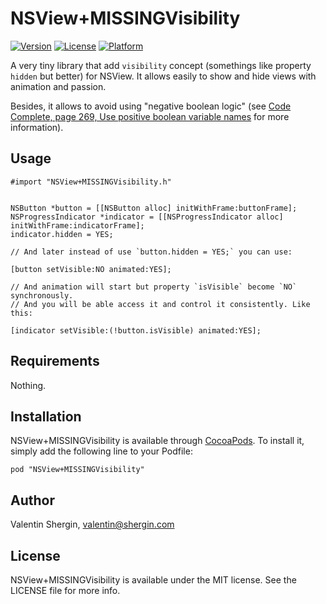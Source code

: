 # NSView+MISSINGVisibility

[![Version](https://img.shields.io/cocoapods/v/NSView+MISSINGVisibility.svg?style=flat)](http://cocoadocs.org/docsets/NSView+MISSINGVisibility)
[![License](https://img.shields.io/cocoapods/l/NSView+MISSINGVisibility.svg?style=flat)](http://cocoadocs.org/docsets/NSView+MISSINGVisibility)
[![Platform](https://img.shields.io/cocoapods/p/NSView+MISSINGVisibility.svg?style=flat)](http://cocoadocs.org/docsets/NSView+MISSINGVisibility)

A very tiny library that add `visibility` concept (somethings like property `hidden` but better) for NSView. It allows easily to show and hide views with animation and passion.

Besides, it allows to avoid using "negative boolean logic" (see [Code Complete, page 269, Use positive boolean variable names](https://books.google.ru/books?id=I-83BAAAQBAJ&lpg=PA268&ots=4EQ6sGrC4q&dq=Code%20Complete%2C%20%22Use%20positive%20boolean%20variable%20names%22&hl=ru&pg=PA268#v=onepage&q&f=false) for more information).

## Usage

    #import "NSView+MISSINGVisibility.h"


    NSButton *button = [[NSButton alloc] initWithFrame:buttonFrame];
    NSProgressIndicator *indicator = [[NSProgressIndicator alloc] initWithFrame:indicatorFrame];
    indicator.hidden = YES;

    // And later instead of use `button.hidden = YES;` you can use:

    [button setVisible:NO animated:YES];

    // And animation will start but property `isVisible` become `NO` synchronously.
    // And you will be able access it and control it consistently. Like this:

    [indicator setVisible:(!button.isVisible) animated:YES];


## Requirements

Nothing.

## Installation

NSView+MISSINGVisibility is available through [CocoaPods](http://cocoapods.org). To install
it, simply add the following line to your Podfile:

    pod "NSView+MISSINGVisibility"

## Author

Valentin Shergin, valentin@shergin.com

## License

NSView+MISSINGVisibility is available under the MIT license. See the LICENSE file for more info.
